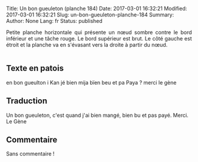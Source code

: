 Title: Un bon gueuleton (planche 184)
Date: 2017-03-01 16:32:21
Modified: 2017-03-01 16:32:21
Slug: un-bon-gueuleton-planche-184
Summary: 
Author: None
Lang: fr
Status: published

<p style="text-align:justify;">Petite planche horizontale qui présente un nœud sombre contre le bord inférieur et une tâche rouge. Le bord supérieur est brut. Le  côté gauche est étroit et la planche va en s'évasant vers la droite à partir du nœud. </p>
<img style="float: center;" alt="" src="{static}/images/planche_184.png">

## Texte en patois
en bon gueulton i Kan jé bien mija bïen beu et pa Paya ?         merci    		le gène

## Traduction
Un bon gueuleton, c'est quand j'ai bien mangé, bien bu et pas payé.   Merci.    
        Le Gène

## Commentaire
Sans commentaire !


